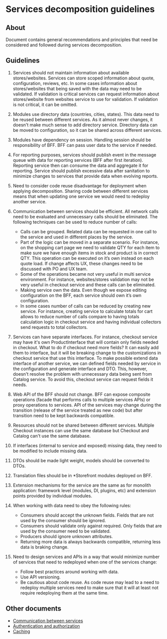 # Services decomposition guidelines

## About

Document contains general recommendations and principles that need be considered and followed during services decomposition.

## Guidelines

1. Services should not maintain information about available stores/websites. Services can store scoped information about quote, configuration, reviews, etc. In some cases information about stores/websites that being saved with the data may need to be validated. If validation is critical services can request information about stores/website from websites service to use for validation. If validation is not critical, it can be omitted.

2. Modules use directory data (countries, cities, states). This data need to be reused between different services. As it almost never changes, it doesn't make much sense to add directory service. Directory data can be moved to configuration, so it can be shared across different services.

3. Modules have dependency on session. Handling session should be responsibility of BFF. BFF can pass user data to the service if needed.

4. For reporting purposes, services should publish event in the message queue with data for reporting services (BFF after first iteration). Reporting service then can consume the data and aggregate it for reporting. Service should publish excessive data after sanitation to minimize changes to services that provide data when evolving reports.

5. Need to consider code reuse disadvantage for deployment when applying decomposition. Sharing code between different services means that when updating one service we would need to redeploy another service.

6. Communication between services should be efficient. All network calls need to be evaluated and unnecessary calls should be eliminated. The following techniques can be used to reduce number of calls:
    * Calls can be grouped. Related data can be requested in one call to the service and used in different places by the service.
    * Part of the logic can be moved in a separate scenario. For instance, on the shopping cart page we need to validate QTY for each item to make sure we have enough items in stock and product is in correct QTY. This operation can be executed on it’s own instead on each quote load. If change affects UX, these changes need to be discussed with PO and UX team.
    * Some of the operations became not very useful in multi service environment. For instance, websites/stores validation may not be very useful in checkout service and these calls can be eliminated.
    * Making service own the data. Even though we expose editing configuration on the BFF, each service should own it’s own configuration.
    * In some cases number of calls can be reduced by creating new service. For instance, creating service to calculate totals for cart allows to reduce number of calls compare to having totals calculation logic in checkout service and having individual collectors send requests to total collectors.

7. Services can have separate interfaces. For instance, checkout service may have it's own ProductInterface that will contain only fields needed in checkout. What to do if checkout need more fields? It can easily add them to interface, but it will be breaking change to the customizations in checkout service that use this interface. To make possible extend data interface of another service, we can defined fields needed by service in the configuration and generate interface and DTO. This, however, doesn't resolve the problem with unnecessary data being sent from Catalog service. To avoid this, checkout service can request fields it needs.

8. Web API of the BFF should not change. BFF can expose composite operations (facade that performs calls to multiple services APIs) or proxy operations to services. API of the services may change during the transition (release of the service treated as new code) but after transition need to be kept backwards compatible.

9. Resources should not be shared between different services. Multiple Checkout instances can use the same database but Checkout and Catalog can't use the same database.

10. If interfaces (internal to service and exposed) missing data, they need to be modified to include missing data.

11. DTOs should be made light weight, models should be converted to DTOs.

12. Translation files should be in *Storefront modules deployed on BFF.

13. Extension mechanisms for the service are the same as for monolith application: framework level (modules, DI, plugins, etc) and extension points provided by individual modules.

14. When working with data need to obey the following rules:
    * Consumers should accept the unknown fields. Fields that are not used by the consumer should be ignored.
    * Consumers should validate only against required. Only fields that are used by the consumer need to be validated.
    * Producers should ignore unknown attributes.
    * Returning more data is always backwards compatible, returning less data is braking change.
    
15. Need to design services and APIs in a way that would minimize number of services that need to redeployed when one of the services change:
    * Follow best practices around working with data.
    * Use API versioning.
    * Be cautious about code reuse. As code reuse may lead to a need to redeploy multiple services need to make sure that it will at least not require redeploying them at the same time.

    
## Other documents
* [Communication between services](https://github.com/magento/architecture/pull/50)
* [Authentication and authorization](https://github.com/magento/architecture/pull/48)
* [Caching](https://github.com/magento/architecture/pull/52)
